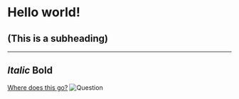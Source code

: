 # Hello world!
## (This is a subheading)
---
*Italic*
**Bold**
---
[Where does this go?](https://hugoingelsson.github.io/cse15l-lab-reports/newfile.html)
![Question](https://as1.ftcdn.net/v2/jpg/00/54/65/14/1000_F_54651487_dPEvzp9j0TVp849OM7u54Wdu1qMj9vcd.jpg)
